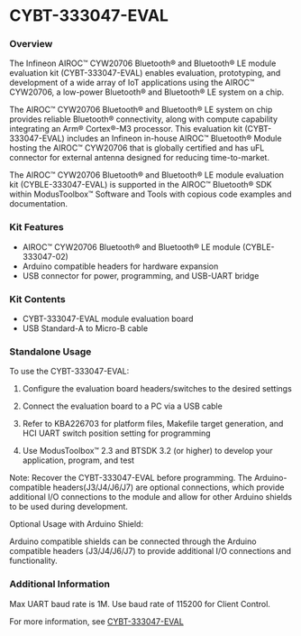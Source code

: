 # CYBT-333047-EVAL

### Overview

The Infineon AIROC&#8482; CYW20706 Bluetooth&#174; and Bluetooth&#174; LE module evaluation kit (CYBT-333047-EVAL) enables evaluation, prototyping, and development of a wide array of IoT applications using the AIROC&#8482; CYW20706, a low-power Bluetooth&#174; and Bluetooth&#174; LE system on a chip.

The AIROC&#8482; CYW20706 Bluetooth&#174; and Bluetooth&#174; LE system on chip provides reliable Bluetooth&#174; connectivity, along with compute capability integrating an Arm&#174; Cortex&#174;-M3 processor. This evaluation kit (CYBT-333047-EVAL) includes an Infineon in-house AIROC&#8482; Bluetooth&#174; Module hosting the AIROC&#8482; CYW20706 that is globally certified and has uFL connector for external antenna designed for reducing time-to-market.

The AIROC&#8482; CYW20706 Bluetooth&#174; and Bluetooth&#174; LE module evaluation kit (CYBLE-333047-EVAL) is supported in the AIROC&#8482; Bluetooth&#174; SDK within ModusToolbox&#8482; Software and Tools with copious code examples and documentation.

### Kit Features

* AIROC&#8482; CYW20706 Bluetooth&#174; and Bluetooth&#174; LE module (CYBLE-333047-02)
* Arduino compatible headers for hardware expansion
* USB connector for power, programming, and USB-UART bridge

### Kit Contents

* CYBT-333047-EVAL module evaluation board
* USB Standard-A to Micro-B cable

### Standalone Usage

To use the CYBT-333047-EVAL:

1) Configure the evaluation board headers/switches to the desired settings

2) Connect the evaluation board to a PC via a USB cable

3) Refer to KBA226703 for platform files, Makefile target generation, and HCI UART switch position setting for programming

4) Use ModusToolbox&#8482; 2.3 and BTSDK 3.2 (or higher) to develop your application, program, and test

Note: Recover the CYBT-333047-EVAL before programming. The Arduino-compatible headers(J3/J4/J6/J7) are optional connections, which provide additional I/O connections to the module and allow for other Arduino shields to be used during development.

Optional Usage with Arduino Shield:

Arduino compatible shields can be connected through the Arduino compatible headers (J3/J4/J6/J7) to provide additional I/O connections and functionality.

### Additional Information

Max UART baud rate is 1M. Use baud rate of 115200 for Client Control.

For more information, see [CYBT-333047-EVAL](http://www.cypress.com/CYBT-333047-EVAL)
